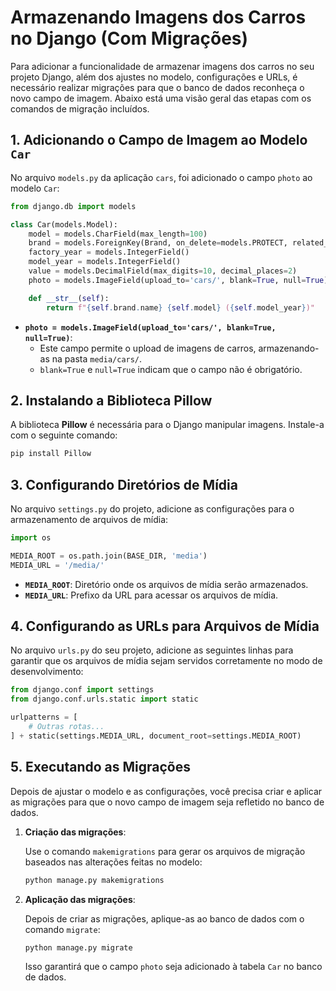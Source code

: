 # Armazenando Imagens dos Carros no Django (Com Migrações)

Para adicionar a funcionalidade de armazenar imagens dos carros no seu projeto Django, além dos ajustes no modelo, configurações e URLs, é necessário realizar migrações para que o banco de dados reconheça o novo campo de imagem. Abaixo está uma visão geral das etapas com os comandos de migração incluídos.

## 1. **Adicionando o Campo de Imagem ao Modelo `Car`**

No arquivo `models.py` da aplicação `cars`, foi adicionado o campo `photo` ao modelo `Car`:

```python
from django.db import models

class Car(models.Model):
    model = models.CharField(max_length=100)
    brand = models.ForeignKey(Brand, on_delete=models.PROTECT, related_name='cars')
    factory_year = models.IntegerField()
    model_year = models.IntegerField()
    value = models.DecimalField(max_digits=10, decimal_places=2)
    photo = models.ImageField(upload_to='cars/', blank=True, null=True)

    def __str__(self):
        return f"{self.brand.name} {self.model} ({self.model_year})"
```

- **`photo = models.ImageField(upload_to='cars/', blank=True, null=True)`**: 
  - Este campo permite o upload de imagens de carros, armazenando-as na pasta `media/cars/`.
  - `blank=True` e `null=True` indicam que o campo não é obrigatório.

## 2. **Instalando a Biblioteca Pillow**

A biblioteca **Pillow** é necessária para o Django manipular imagens. Instale-a com o seguinte comando:

```bash
pip install Pillow
```

## 3. **Configurando Diretórios de Mídia**

No arquivo `settings.py` do projeto, adicione as configurações para o armazenamento de arquivos de mídia:

```python
import os

MEDIA_ROOT = os.path.join(BASE_DIR, 'media')
MEDIA_URL = '/media/'
```

- **`MEDIA_ROOT`**: Diretório onde os arquivos de mídia serão armazenados.
- **`MEDIA_URL`**: Prefixo da URL para acessar os arquivos de mídia.

## 4. **Configurando as URLs para Arquivos de Mídia**

No arquivo `urls.py` do seu projeto, adicione as seguintes linhas para garantir que os arquivos de mídia sejam servidos corretamente no modo de desenvolvimento:

```python
from django.conf import settings
from django.conf.urls.static import static

urlpatterns = [
    # Outras rotas...
] + static(settings.MEDIA_URL, document_root=settings.MEDIA_ROOT)
```

## 5. **Executando as Migrações**

Depois de ajustar o modelo e as configurações, você precisa criar e aplicar as migrações para que o novo campo de imagem seja refletido no banco de dados.

1. **Criação das migrações**:

   Use o comando `makemigrations` para gerar os arquivos de migração baseados nas alterações feitas no modelo:

   ```bash
   python manage.py makemigrations
   ```

2. **Aplicação das migrações**:

   Depois de criar as migrações, aplique-as ao banco de dados com o comando `migrate`:

   ```bash
   python manage.py migrate
   ```

   Isso garantirá que o campo `photo` seja adicionado à tabela `Car` no banco de dados.
